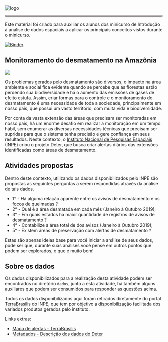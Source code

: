 <!--<link rel="stylesheet" type="text/css" href="style/style.css"> -->

<img src="res/minicurso_fatec.png" alt="logo">

<hr style="border: 3px solid #b5b0b0;">

Este material foi criado para auxiliar os alunos dos minicurso de Introdução à análise de dados espaciais a aplicar os principais conceitos vistos durante o minicurso.

[![Binder](http://mybinder.org/badge.svg)](http://mybinder.org/v2/gh/dataAt/introducao-analise-de-dados-espaciais/master?urlpath=lab)

## Monitoramento do desmatamento na Amazônia

![](res/deterblogo.jpg)

Os problemas gerados pelo desmatamento são diversos, o impacto na área ambiente e social fica evidente quando se percebe que as florestas estão perdendo sua biodiversidade e há o aumento das emissões de gases de efeito estufa. Assim, criar formas para o controle e o monitoramento do desmatamento é uma necessidade de toda a sociedade, principalmente em nosso país, que possui um vasto território, com muita vida e biodiversidade.

Por conta da vasta extensão das áreas que precisam ser monitoradas em nosso país, há um enorme desafio em realizar a monitoração em um tempo hábil, sem enumerar as diversas necessidades técnicas que precisam ser supridas para que o sistema tenha precisão e gere confiança em seus resultados. Neste contexto, o [Instituto Nacional de Pesquisas Espaciais](http://www.inpe.br/) (INPE) criou o projeto Deter, que busca criar alertas diários das extensões identificadas como áreas de desmatamento.

## Atividades propostas

Dentro deste contexto, utilizando os dados disponibilizados pelo INPE são propostas as seguintes perguntas a serem respondidas através da análise de tais dados.

- 1° - Há alguma relação aparente entre os avisos de desmatamento e os focos de queimadas ?
- 2° - Qual é a área desmatada em cada mês (Janeiro à Outubro 2019);
- 3° - Em quais estados há maior quantidade de registros de avisos de desmatamento ?
- 4° - Contabilize a área total de dos avisos (Janeiro à Outubro 2019);
- 5° - Existem áreas de preservação com alertas de desmatamento ?

Estas são apenas ideias base para você iniciar a análise de seus dados, pode ser que, durante suas análises você pense em  outros pontos que podem ser explorados, o que é muito bom!

## Sobre os dados

Os dados disponibilizados para a realização desta atividade podem ser encontrados no diretório `dados`, junto a esta atividade, há também alguns auxiliares que podem ser consumidos para responder as questões acima. 

Todos os dados disponibilizados aqui foram retirados diretamente do portal [TerraBrasilis](http://terrabrasilis.dpi.inpe.br/) do INPE, que tem por objetivo a disponibilização facilitada dos variados produtos gerados pelo instituto.

Links extras:

- [Mapa de alertas - TerraBrasilis](http://terrabrasilis.dpi.inpe.br/app/map/alerts?hl=pt-br)
- [Metadados - Descrição dos dados do Deter](http://terrabrasilis.dpi.inpe.br/geonetwork/srv/eng/catalog.search#/metadata/f2153c4a-915b-48a6-8658-963bdce7366c)

